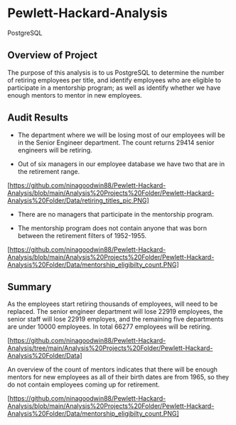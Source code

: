 # Pewlett-Hackard-Analysis
PostgreSQL

## Overview of Project
The purpose of this analysis is to us PostgreSQL to determine the number of retiring employees per title, and identify employees who are eligible to participate in a mentorship program; as well as identify whether we have enough mentors to mentor in new employees.

## Audit Results
*   The department where we will be losing most of our employees will be in the Senior Engineer department. The count returns 29414 senior engineers will be retiring.

*    Out of six managers in our employee database we have two that are in the retirement range.

[https://github.com/ninagoodwin88/Pewlett-Hackard-Analysis/blob/main/Analysis%20Projects%20Folder/Pewlett-Hackard-Analysis%20Folder/Data/retiring_titles_pic.PNG]

*   There are no managers that participate in the mentorship program.

*   The mentorship program does not contain anyone that was born between the retirement filters of 1952-1955.

[https://github.com/ninagoodwin88/Pewlett-Hackard-Analysis/blob/main/Analysis%20Projects%20Folder/Pewlett-Hackard-Analysis%20Folder/Data/mentorship_eligibilty_count.PNG]

## Summary

As the employees start retiring thousands of employees, will need to be replaced. The senior engineer department will lose 22919 employees, the senior staff will lose 22919 employes, and the remaining five departments are under 10000 employees. In total 66277 employees will be retiring.

[https://github.com/ninagoodwin88/Pewlett-Hackard-Analysis/tree/main/Analysis%20Projects%20Folder/Pewlett-Hackard-Analysis%20Folder/Data]

An overview of the count of mentors indicates that there will be enough mentors for new employees as all of their birth dates are from 1965, so they do not contain employees coming up for retirement.

[https://github.com/ninagoodwin88/Pewlett-Hackard-Analysis/blob/main/Analysis%20Projects%20Folder/Pewlett-Hackard-Analysis%20Folder/Data/mentorship_eligibilty_count.PNG]


